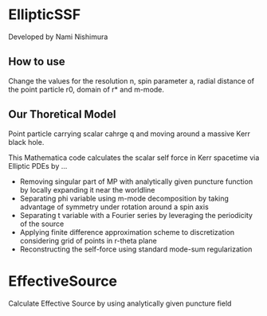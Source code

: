 # EllipticSSF

Developed by Nami Nishimura  

## How to use 

Change the values for the resolution n, spin parameter a, radial distance of the point particle r0, domain of r* and m-mode. 

## Our Thoretical Model 

Point particle carrying scalar cahrge q and moving around a massive Kerr black hole. 

This Mathematica code calculates the scalar self force in Kerr spacetime via Elliptic PDEs by ... 
- Removing singular part of MP with analytically given puncture function by locally expanding it near the worldline 
- Separating phi variable using m-mode decomposition by taking advantage of symmetry under rotation around a spin axis 
- Separating t variable with a Fourier series by leveraging the periodicity of the source
- Applying finite difference approximation scheme to discretization considering grid of points in r-theta plane
- Reconstructing the self-force using standard mode-sum regularization 

# EffectiveSource 

Calculate Effective Source by using analytically given puncture field 
